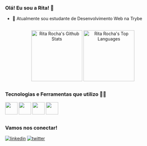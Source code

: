 ### Olá! Eu sou a Rita! 👋

- 🌱 Atualmente sou estudante de Desenvolvimento Web na Trybe

##

<div align="center">
  <a href="https://github.com/ritacassiasr/github-readme-stats"><img height="165em" alt="Rita Rocha's Github Stats" src="https://github-readme-stats.vercel.app/api?username=ritacassiasr&show_icons=true&count_private=true&theme=react&hide_border=true&bg_color=0D1117" /></a>
  <a href="https://github.com/ritacassiasr/github-readme-stats"><img height="165em" alt="Rita Rocha's Top Languages" src="https://github-readme-stats.vercel.app/api/top-langs/?username=ritacassiasr&langs_count=8&count_private=true&layout=compact&theme=react&hide_border=true&bg_color=0D1117"/>
	</a>
</div>

##

### Tecnologias e Ferramentas que utilizo 👩‍💻

<img src="https://cdn.jsdelivr.net/gh/devicons/devicon/icons/javascript/javascript-original.svg" width="40" height="40"/> <img src="https://cdn.jsdelivr.net/gh/devicons/devicon/icons/html5/html5-plain-wordmark.svg" width="40" height="40"/>
<img src="https://cdn.jsdelivr.net/gh/devicons/devicon/icons/css3/css3-plain-wordmark.svg" width="40" height="40"/> <img src="https://cdn.jsdelivr.net/gh/devicons/devicon/icons/slack/slack-original.svg" width="40" height="40"/>

##

### Vamos nos conectar!


[![linkedin](https://img.shields.io/badge/LinkedIn-0077B5?style=for-the-badge&logo=linkedin&logoColor=white)](https://linkedin.com/in/ritacassiasr)
[![twitter](https://img.shields.io/badge/Twitter-1DA1F2?style=for-the-badge&logo=twitter&logoColor=white)](https://twitter.com/ritacassiasr)


          
          
          
          
